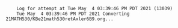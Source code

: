         Log for attempt at Tue May  4 03:39:46 PM PDT 2021 (13039)
        Tue May  4 03:39:46 PM PDT 2021 Converting 21MATH530/KBe21math530retAxler6B9.org...
